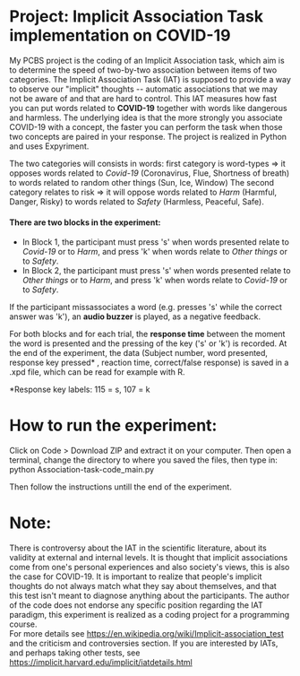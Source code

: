 # Project: Implicit Association Task implementation on COVID-19

My PCBS project is the coding of an Implicit Association task, which aim is to determine the speed of two-by-two association between items of two categories. 
The Implicit Association Task (IAT) is supposed to provide a way to observe our "implicit" thoughts -- automatic associations that we may not be aware of and that are hard to control. This IAT measures how fast you can put words related to **COVID-19** together with words like dangerous and harmless. The underlying idea is that the more strongly you associate COVID-19 with a concept, the faster you can perform the task when those two concepts are paired in your response.
The project is realized in Python and uses Expyriment.

The two categories will consists in words: first category is word-types => it opposes words related to *Covid-19* (Coronavirus, Flue, Shortness of breath) to words related to random other things (Sun, Ice, Window)
The second category relates to risk => it will oppose words related to *Harm* (Harmful, Danger, Risky) to words related to *Safety* (Harmless, Peaceful, Safe).

#### There are two blocks in the experiment:  
* In Block 1, the participant must press 's' when words presented relate to *Covid-19* or to *Harm*, and press 'k' when words relate to *Other things* or to *Safety*.  
* In Block 2, the participant must press 's' when words presented relate to *Other things* or to *Harm*, and press 'k' when words relate to *Covid-19* or to *Safety*.

If the participant missassociates a word (e.g. presses 's' while the correct answer was 'k'), an **audio buzzer** is played, as a negative feedback.

For both blocks and for each trial, the **response time** between the moment the word is presented and the pressing of the key ('s' or 'k') is recorded. 
At the end of the experiment, the data (Subject number, word presented, response key pressed* , reaction time, correct/false response) is saved in a .xpd file, which can be read for example with R. 

*Response key labels: 115 = s, 107 = k
  

# How to run the experiment:
Click on Code > Download ZIP and extract it on your computer. Then open a terminal, change the directory to where you saved the files, then type in: python Association-task-code_main.py

Then follow the instructions untill the end of the experiment. 
  
# Note: 
There is controversy about the IAT in the scientific literature, about its validity at external and internal levels. 
It is thought that implicit associations come from one's personal experiences and also society's views, this is also the case for COVID-19. It is important to realize that people's implicit thoughts do not always match what they say about themselves, and that this test isn't meant to diagnose anything about the participants.
The author of the code does not endorse any specific position regarding the IAT paradigm, this experiment is realized as a coding project for a programming course.  
For more details see https://en.wikipedia.org/wiki/Implicit-association_test and the criticism and controversies section.
If you are interested by IATs, and perhaps taking other tests, see https://implicit.harvard.edu/implicit/iatdetails.html

